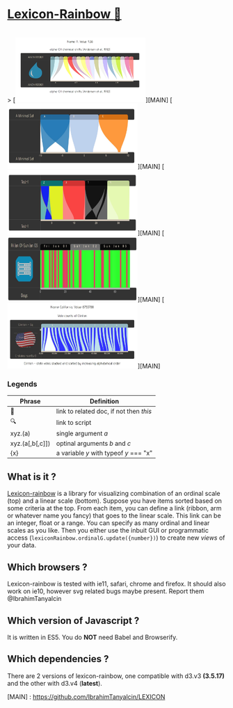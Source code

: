 # <a id="h1" href="#h1">Lexicon-Rainbow [:rainbow:](MAIN)</a>
<br/>
> [<img src="./examples/AminoAcids/aminoAcids.jpg" width="300" height ="150"/>][MAIN]  [<img src="./examples/Minimal/minimal.jpg" width="300" height ="150"/>][MAIN] [<img src="./examples/RandomDataset/randomDataset.jpg" width="300" height ="150"/>][MAIN] [<img src="./examples/ServerDownTime/serverDownTime.jpg" width="300" height ="150"/>][MAIN] [<img src="./examples/USvotes/USvotes.jpg" width="300" height ="150"/>][MAIN] 

### Legends
Phrase | Definition
-------|-----------
:link: |link to related doc, if not then *this*
:mag:  |link to script
xyz.(a)|single argument *a*
xyz.(a[,b[,c]])|optinal arguments *b* and *c*
{x} | a variable *y* with typeof *y* === "x"

## What is it ?
[Lexicon-rainbow](#h1) is a library for visualizing combination of an ordinal scale (top) and a linear scale (bottom). Suppose you have items sorted based on some criteria at the top. From each item, you can define a link (ribbon, arm or whatever name you fancy) that goes to the linear scale. This link can be an integer, float or a range. You can specify as many ordinal and linear scales as you like. Then you either use the inbuit GUI or programmatic access (```lexiconRainbow.ordinalG.update({number})```) to create new *views* of your data.

## Which browsers ? 
Lexicon-rainbow is tested with ie11, safari, chrome and firefox. It should also work on ie10, however svg related bugs maybe present. Report them @IbrahimTanyalcin

## Which version of Javascript ? 
It is written in ES5. You do __NOT__ need Babel and Browserify.

## Which dependencies ? 
There are 2 versions of lexicon-rainbow, one compatible with d3.v3 **(3.5.17)** and the other with
d3.v4 (**latest**).

[MAIN] : https://github.com/IbrahimTanyalcin/LEXICON